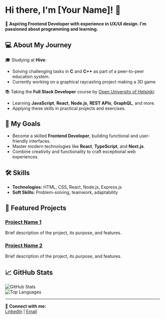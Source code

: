 # Hi there, I'm [Your Name]! 👋  
🌟 **Aspiring Frontend Developer with experience in UX/UI design. I'm passioned about programming and learning.**

## 💻 About My Journey
🎓 Studying at **Hive**:  
- Solving challenging tasks in **C** and **C++** as part of a peer-to-peer education system.  
- Currently working on a graphical raycasting project making a 3D game
  
📚 Taking the **Full Stack Developer** course by [Open University of Helsinki](https://fullstackopen.com/):  
- Learning **JavaScript**, **React**, **Node.js**, **REST APIs**, **GraphQL**, and more.  
- Applying these skills in practical projects and exercises.

## 🎯 My Goals
- Become a skilled **Frontend Developer**, building functional and user-friendly interfaces.  
- Master modern technologies like **React**, **TypeScript**, and **Next.js**.  
- Combine creativity and functionality to craft exceptional web experiences.

## 🛠️ Skills
- **Technologies:** HTML, CSS, React, Node.js, Express.js  
- **Soft Skills:** Problem-solving, teamwork, adaptability  

## 🚀 Featured Projects
### [Project Name 1](link-to-repo)
Brief description of the project, its purpose, and features.

### [Project Name 2](link-to-repo)
Brief description of the project, its purpose, and features.

## 📈 GitHub Stats
![GitHub Stats](https://github-readme-stats.vercel.app/api?username=YourUsername&show_icons=true&theme=radical)  
![Top Languages](https://github-readme-stats.vercel.app/api/top-langs/?username=YourUsername&layout=compact&theme=radical)

---

🔗 **Connect with me:**  
[LinkedIn](https://www.linkedin.com/in/viktoriia-kuznetsova/) | [Email](mailto:victoria.cuzneczowa23@gmail.com) 
